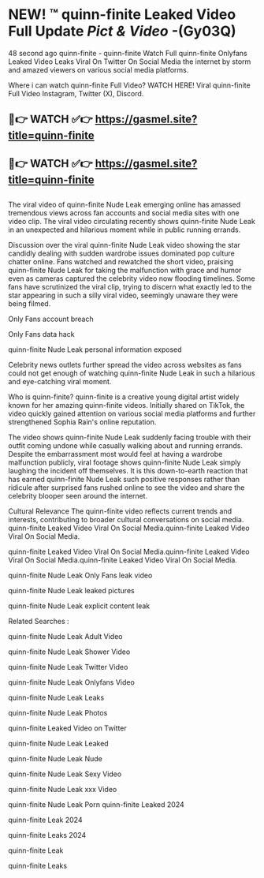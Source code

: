 # NEW! ™ quinn-finite Leaked Video Full Update *Pict & Video* -(Gy03Q)
48 second ago quinn-finite - quinn-finite Watch Full quinn-finite Onlyfans Leaked Video Leaks Viral On Twitter On Social Media the internet by storm and amazed viewers on various social media platforms.

Where i can watch quinn-finite Full Video? WATCH HERE! Viral quinn-finite Full Video Instagram, Twitter (X), Discord.

## 🔴👉 WATCH ✅👉 https://gasmel.site?title=quinn-finite
## 🔴👉 WATCH ✅👉 https://gasmel.site?title=quinn-finite
##

The viral video of quinn-finite Nude Leak emerging online has amassed tremendous views across fan accounts and social media sites with one video clip. The viral video circulating recently shows quinn-finite Nude Leak in an unexpected and hilarious moment while in public running errands.


Discussion over the viral quinn-finite Nude Leak video showing the star candidly dealing with sudden wardrobe issues dominated pop culture chatter online. Fans watched and rewatched the short video, praising quinn-finite Nude Leak for taking the malfunction with grace and humor even as cameras captured the celebrity video now flooding timelines. Some fans have scrutinized the viral clip, trying to discern what exactly led to the star appearing in such a silly viral video, seemingly unaware they were being filmed.


Only Fans account breach

Only Fans data hack

quinn-finite Nude Leak personal information exposed

Celebrity news outlets further spread the video across websites as fans could not get enough of watching quinn-finite Nude Leak in such a hilarious and eye-catching viral moment.


Who is quinn-finite? quinn-finite is a creative young digital artist widely known for her amazing quinn-finite videos. Initially shared on TikTok, the video quickly gained attention on various social media platforms and further strengthened Sophia Rain's online reputation.

The video shows quinn-finite Nude Leak suddenly facing trouble with their outfit coming undone while casually walking about and running errands. Despite the embarrassment most would feel at having a wardrobe malfunction publicly, viral footage shows quinn-finite Nude Leak simply laughing the incident off themselves. It is this down-to-earth reaction that has earned quinn-finite Nude Leak such positive responses rather than ridicule after surprised fans rushed online to see the video and share the celebrity blooper seen around the internet.

Cultural Relevance The quinn-finite video reflects current trends and interests, contributing to broader cultural conversations on social media.
quinn-finite Leaked Video Viral On Social Media.quinn-finite Leaked Video Viral On Social Media.

quinn-finite Leaked Video Viral On Social Media.quinn-finite Leaked Video Viral On Social Media.quinn-finite Leaked Video Viral On Social Media.

quinn-finite Nude Leak Only Fans leak video

quinn-finite Nude Leak leaked pictures

quinn-finite Nude Leak explicit content leak

Related Searches :


quinn-finite Nude Leak Adult Video

quinn-finite Nude Leak Shower Video

quinn-finite Nude Leak Twitter Video

quinn-finite Nude Leak Onlyfans Video

quinn-finite Nude Leak Leaks

quinn-finite Nude Leak Photos

quinn-finite Leaked Video on Twitter

quinn-finite Nude Leak Leaked

quinn-finite Nude Leak Nude

quinn-finite Nude Leak Sexy Video

quinn-finite Nude Leak xxx Video

quinn-finite Nude Leak Porn
quinn-finite Leaked 2024

quinn-finite Leak 2024

quinn-finite Leaks 2024

quinn-finite Leak

quinn-finite Leaks
